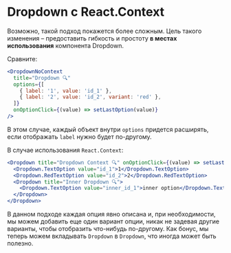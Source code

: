 # Dropdown с React.Context

Возможно, такой подход покажется более сложным. Цель такого изменения – предоставить гибкость и простоту **в местах использования** компонента Dropdown.

Сравните:

```jsx
<DropdownNoContext
  title="Dropdown 🔍"
  options={[
    { label: '1', value: 'id_1' },
    { label: '2', value: 'id_2', variant: 'red' },
  ]}
  onOptionClick={(value) => setLastOption(value)}
/>
```

В этом случае, каждый объект внутри `options` придется расширять, если отображать `label` нужно будет по-другому.

В случае использования `React.Context`:

```jsx
<Dropdown title="Dropdown Context 🔍" onOptionClick={(value) => setLastOption(value)}>
  <Dropdown.TextOption value="id_1">1</Dropdown.TextOption>
  <Dropdown.RedTextOption value="id_2">2</Dropdown.RedTextOption>
  <Dropdown title="Inner Dropdown 🔍">
    <Dropdown.TextOption value="inner_id_1">inner option</Dropdown.TextOption>
  </Dropdown>
</Dropdown>
```

В данном подходе каждая опция явно описана и, при необходимости, мы можем добавить еще один вариант опции, никак не задевая другие варианты, чтобы отобразить что-нибудь по-другому. Как бонус, мы теперь можем вкладывать `Dropdown` в `Dropdown`, что иногда может быть полезно.
